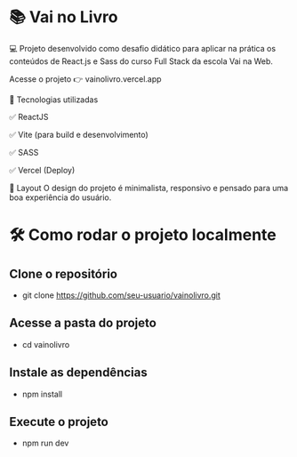 # 📚  Vai no Livro

💻 Projeto desenvolvido como desafio didático para aplicar na prática os conteúdos de React.js e Sass do curso Full Stack da escola Vai na Web.


Acesse o projeto 👉 vainolivro.vercel.app

🚀 Tecnologias utilizadas

✅ ReactJS

✅ Vite (para build e desenvolvimento)

✅ SASS

✅ Vercel (Deploy)

🎨 Layout
O design do projeto é minimalista, responsivo e pensado para uma boa experiência do usuário.

# 🛠️ Como rodar o projeto localmente
## Clone o repositório
- git clone https://github.com/seu-usuario/vainolivro.git

## Acesse a pasta do projeto
- cd vainolivro

## Instale as dependências
- npm install

## Execute o projeto
- npm run dev
